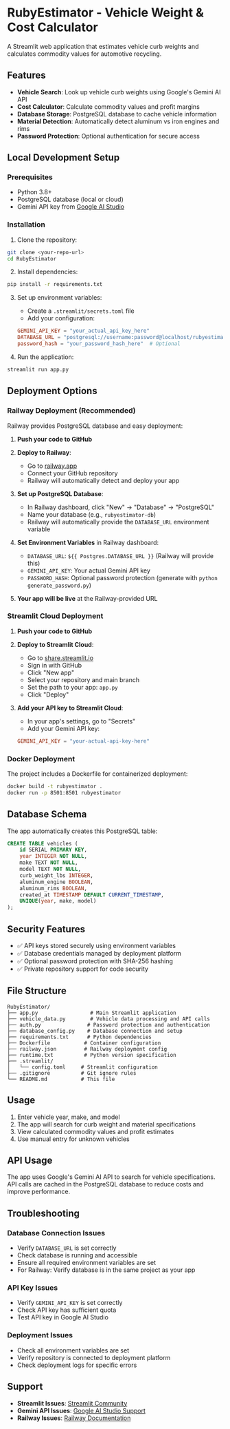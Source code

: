 # RubyEstimator - Vehicle Weight & Cost Calculator

A Streamlit web application that estimates vehicle curb weights and calculates commodity values for automotive recycling.

## Features

- **Vehicle Search**: Look up vehicle curb weights using Google's Gemini AI API
- **Cost Calculator**: Calculate commodity values and profit margins
- **Database Storage**: PostgreSQL database to cache vehicle information
- **Material Detection**: Automatically detect aluminum vs iron engines and rims
- **Password Protection**: Optional authentication for secure access

## Local Development Setup

### Prerequisites

- Python 3.8+
- PostgreSQL database (local or cloud)
- Gemini API key from [Google AI Studio](https://aistudio.google.com/app/apikey)

### Installation

1. Clone the repository:

```bash
git clone <your-repo-url>
cd RubyEstimator
```

2. Install dependencies:

```bash
pip install -r requirements.txt
```

3. Set up environment variables:

   - Create a `.streamlit/secrets.toml` file
   - Add your configuration:

   ```toml
   GEMINI_API_KEY = "your_actual_api_key_here"
   DATABASE_URL = "postgresql://username:password@localhost/rubyestimator"
   password_hash = "your_password_hash_here"  # Optional
   ```

4. Run the application:

```bash
streamlit run app.py
```

## Deployment Options

### Railway Deployment (Recommended)

Railway provides PostgreSQL database and easy deployment:

1. **Push your code to GitHub**

2. **Deploy to Railway**:

   - Go to [railway.app](https://railway.app)
   - Connect your GitHub repository
   - Railway will automatically detect and deploy your app

3. **Set up PostgreSQL Database**:

   - In Railway dashboard, click "New" → "Database" → "PostgreSQL"
   - Name your database (e.g., `rubyestimator-db`)
   - Railway will automatically provide the `DATABASE_URL` environment variable

4. **Set Environment Variables** in Railway dashboard:

   - `DATABASE_URL`: `${{ Postgres.DATABASE_URL }}` (Railway will provide this)
   - `GEMINI_API_KEY`: Your actual Gemini API key
   - `PASSWORD_HASH`: Optional password protection (generate with `python generate_password.py`)

5. **Your app will be live** at the Railway-provided URL

### Streamlit Cloud Deployment

1. **Push your code to GitHub**

2. **Deploy to Streamlit Cloud**:

   - Go to [share.streamlit.io](https://share.streamlit.io)
   - Sign in with GitHub
   - Click "New app"
   - Select your repository and main branch
   - Set the path to your app: `app.py`
   - Click "Deploy"

3. **Add your API key to Streamlit Cloud**:
   - In your app's settings, go to "Secrets"
   - Add your Gemini API key:
   ```toml
   GEMINI_API_KEY = "your-actual-api-key-here"
   ```

### Docker Deployment

The project includes a Dockerfile for containerized deployment:

```bash
docker build -t rubyestimator .
docker run -p 8501:8501 rubyestimator
```

## Database Schema

The app automatically creates this PostgreSQL table:

```sql
CREATE TABLE vehicles (
    id SERIAL PRIMARY KEY,
    year INTEGER NOT NULL,
    make TEXT NOT NULL,
    model TEXT NOT NULL,
    curb_weight_lbs INTEGER,
    aluminum_engine BOOLEAN,
    aluminum_rims BOOLEAN,
    created_at TIMESTAMP DEFAULT CURRENT_TIMESTAMP,
    UNIQUE(year, make, model)
);
```

## Security Features

- ✅ API keys stored securely using environment variables
- ✅ Database credentials managed by deployment platform
- ✅ Optional password protection with SHA-256 hashing
- ✅ Private repository support for code security

## File Structure

```
RubyEstimator/
├── app.py                 # Main Streamlit application
├── vehicle_data.py        # Vehicle data processing and API calls
├── auth.py               # Password protection and authentication
├── database_config.py    # Database connection and setup
├── requirements.txt      # Python dependencies
├── Dockerfile           # Container configuration
├── railway.json         # Railway deployment config
├── runtime.txt          # Python version specification
├── .streamlit/
│   └── config.toml     # Streamlit configuration
├── .gitignore          # Git ignore rules
└── README.md           # This file
```

## Usage

1. Enter vehicle year, make, and model
2. The app will search for curb weight and material specifications
3. View calculated commodity values and profit estimates
4. Use manual entry for unknown vehicles

## API Usage

The app uses Google's Gemini AI API to search for vehicle specifications. API calls are cached in the PostgreSQL database to reduce costs and improve performance.

## Troubleshooting

### Database Connection Issues

- Verify `DATABASE_URL` is set correctly
- Check database is running and accessible
- Ensure all required environment variables are set
- For Railway: Verify database is in the same project as your app

### API Key Issues

- Verify `GEMINI_API_KEY` is set correctly
- Check API key has sufficient quota
- Test API key in Google AI Studio

### Deployment Issues

- Check all environment variables are set
- Verify repository is connected to deployment platform
- Check deployment logs for specific errors

## Support

- **Streamlit Issues**: [Streamlit Community](https://discuss.streamlit.io/)
- **Gemini API Issues**: [Google AI Studio Support](https://ai.google.dev/support)
- **Railway Issues**: [Railway Documentation](https://docs.railway.app/)
